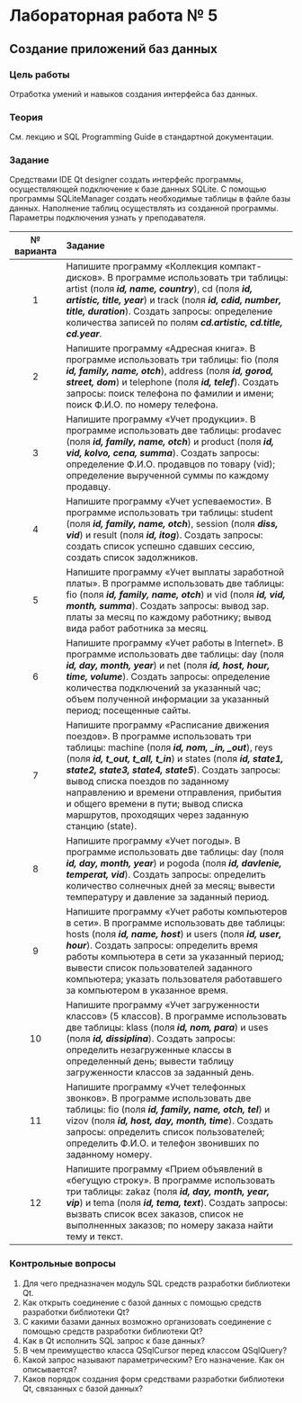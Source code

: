 # Лабораторная работа № 5 #

## Создание приложений баз данных ##

### Цель работы ###

Отработка умений и навыков создания интерфейса баз данных.

### Теория ###

См. лекцию и SQL Programming Guide в стандартной документации.

### Задание ###

Средствами IDE Qt designer создать интерфейс программы, осуществляющей подключение к базе данных SQLite. С помощью программы SQLiteManager создать необходимые таблицы в файле базы данных. Наполнение таблиц осуществлять из созданной программы. Параметры подключения узнать у преподавателя.

| № варианта | Задание                                                                                                                                                                                                                                                                                                                                                                                                                                         |
|:----------:|:------------------------------------------------------------------------------------------------------------------------------------------------------------------------------------------------------------------------------------------------------------------------------------------------------------------------------------------------------------------------------------------------------------------------------------------------|
|     1      | Напишите программу «Коллекция компакт-дисков». В программе использовать три таблицы: artist (поля ***id, name, country***), cd (поля ***id, artistic, title, year***) и track (поля ***id, cdid, number, title, duration***). Создать запросы: определение количества записей по полям ***cd.artistic, cd.title, cd.year***.                                                                                                                    |
|     2      | Напишите программу «Адресная книга». В программе использовать три таблицы: fio (поля ***id, family, name, otch***), address (поля ***id, gorod, street, dom***) и telephone (поля ***id, telef***). Создать запросы: поиск телефона по фамилии и имени; поиск Ф.И.О. по номеру телефона.                                                                                                                                                        |
|     3      | Напишите программу «Учет продукции». В программе использовать две таблицы: prodavec (поля ***id, family, name, otch***) и product (поля ***id, vid, kolvo, cena, summa***). Создать запросы: определение Ф.И.О. продавцов по товару (vid); определение вырученной суммы по каждому продавцу.                                                                                                                                                    |
|     4      | Напишите программу «Учет успеваемости». В программе использовать три таблицы: student (поля ***id, family, name, otch***), session (поля ***diss, vid***) и result (поля ***id, itog***). Создать запросы: создать список успешно сдавших сессию, создать список задолжников.                                                                                                                                                                   |
|     5      | Напишите программу «Учет выплаты заработной платы». В программе использовать две таблицы: fio (поля ***id, family, name, otch***) и vid (поля ***id, vid, month, summa***). Создать запросы: вывод зар. платы за месяц по каждому работнику; вывод вида работ работника за месяц.                                                                                                                                                               |
|     6      | Напишите программу «Учет работы в Internet». В программе использовать две таблицы: day (поля ***id, day, month, year***) и net (поля ***id, host, hour, time, volume***). Создать запросы: определение количества подключений за указанный час; объем полученной информации за указанный период; посещенные сайты.                                                                                                                              |
|     7      | Напишите программу «Расписание движения поездов». В программе использовать три таблицы: machine (поля ***id, nom, _in, _out***), reys (поля ***id, t_out, t_all, t_in***) и states (поля ***id, state1, state2, state3, state4, state5***). Создать запросы: вывод списка поездов по заданному направлению и времени отправления, прибытия и общего времени в пути; вывод списка маршрутов, проходящих через заданную станцию (state).    |
|     8      | Напишите программу «Учет погоды». В программе использовать две таблицы: day (поля ***id, day, month, year***) и pogoda (поля ***id, davlenie, temperat, vid***). Создать запросы: определить количество солнечных дней за месяц; вывести температуру и давление за заданный период.                                                                                                                    |
|     9      | Напишите программу «Учет работы компьютеров в сети». В программе использовать две таблицы: hosts (поля ***id, name, host***) и users (поля ***id, user, hour***). Создать запросы: определить время работы компьютера в сети за указанный период; вывести список пользователей заданного компьютера; указать пользователя работавшего за компьютером в указанное время.                                                                                                                     |
|     10     | Напишите программу «Учет загруженности классов» (5 классов). В программе использовать две таблицы: klass (поля ***id, nom, para***) и uses (поля ***id, dissiplina***). Создать запросы: определить незагруженные классы в определенный день; вывести таблицу загруженности классов за заданный день.                                                                                                                       |
|     11     | Напишите программу «Учет телефонных звонков». В программе использовать две таблицы: fio (поля ***id, family, name, otch, tel***) и vizov (поля ***id, host, day, month, time***). Создать запросы: определить список пользователей; определить Ф.И.О. и телефон звонивших по заданному номеру.                                                                                                                         |
|     12     | Напишите программу «Прием объявлений в «бегущую строку». В программе использовать три таблицы: zakaz (поля ***id, day, month, year, vip***) и tema (поля ***id, tema, text***). Создать запросы: вызвать список всех заказов, список не выполненных заказов; по номеру заказа найти тему и текст.                                                                                                                              |

### Контрольные вопросы ###

1.  Для чего предназначен модуль SQL средств разработки библиотеки Qt.
2.  Как открыть соединение с базой данных с помощью средств разработки библиотеки Qt?
3.  С какими базами данных возможно организовать соединение с помощью средств разработки библиотеки Qt?
4.  Как в Qt исполнить SQL запрос к базе данных?
5.  В чем преимущество класса QSqlCursor перед классом QSqlQuery?
6.  Какой запрос называют параметрическим? Его назначение. Как он описывается?
7.  Каков порядок создания форм средствами разработки библиотеки Qt, связанных с базой данных?
